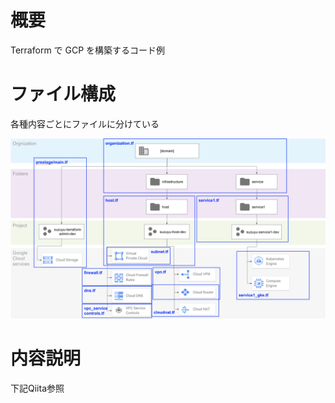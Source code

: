 # 概要
Terraform で GCP を構築するコード例

# ファイル構成
各種内容ごとにファイルに分けている

![フォルダ構成](image/folder_project_resource構成.png)

# 内容説明
下記Qiita参照
